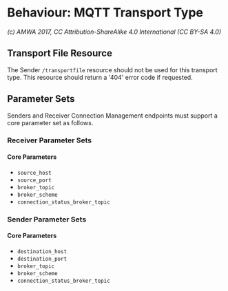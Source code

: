 # Behaviour: MQTT Transport Type

_(c) AMWA 2017, CC Attribution-ShareAlike 4.0 International (CC BY-SA 4.0)_

## Transport File Resource

The Sender `/transportfile` resource should not be used for this transport type. This resource should return a '404' error code if requested.

## Parameter Sets
Senders and Receiver Connection Management endpoints must support a core parameter set as follows.

### Receiver Parameter Sets

#### Core Parameters
*   `source_host`
*   `source_port`
*   `broker_topic`
*   `broker_scheme`
*   `connection_status_broker_topic`

### Sender Parameter Sets

#### Core Parameters
*   `destination_host`
*   `destination_port`
*   `broker_topic`
*   `broker_scheme`
*   `connection_status_broker_topic`
